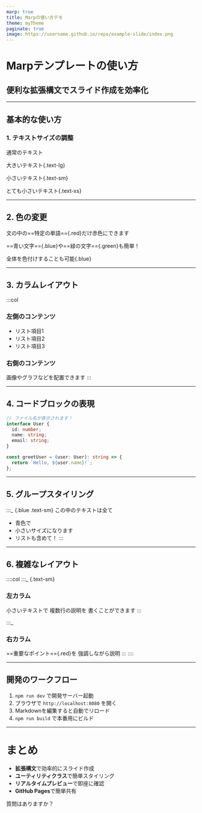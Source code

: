 ```yaml
---
marp: true
title: Marpの使い方デモ
theme: myTheme
paginate: true
image: https://username.github.io/repo/example-slide/index.png
---
```


# Marpテンプレートの使い方

## 便利な拡張構文でスライド作成を効率化

---

## 基本的な使い方

### 1. テキストサイズの調整

通常のテキスト

大きいテキスト{.text-lg}

小さいテキスト{.text-sm}

とても小さいテキスト{.text-xs}

---

## 2. 色の変更

文の中の==特定の単語=={.red}だけ赤色にできます

==青い文字=={.blue}や==緑の文字=={.green}も簡単！

全体を色付けすることも可能{.blue}

---

## 3. カラムレイアウト

:::col
### 左側のコンテンツ
- リスト項目1
- リスト項目2
- リスト項目3

### 右側のコンテンツ
画像やグラフなどを配置できます
:::

---

## 4. コードブロックの表現

```typescript {data-name=app.ts}
// ファイル名が表示されます！
interface User {
  id: number;
  name: string;
  email: string;
}

const greetUser = (user: User): string => {
  return `Hello, ${user.name}!`;
};
```

---

## 5. グループスタイリング

:::_ {.blue .text-sm}
この中のテキストは全て

- 青色で
- 小さいサイズになります
- リストも含めて！
:::

---

## 6. 複雑なレイアウト

::::col
:::_ {.text-sm}
### 左カラム
小さいテキストで
複数行の説明を
書くことができます
:::

:::_
### 右カラム
==重要なポイント=={.red}を
強調しながら説明
:::
::::

---

## 開発のワークフロー

1. `npm run dev` で開発サーバー起動
2. ブラウザで `http://localhost:8080` を開く
3. Markdownを編集すると自動でリロード
4. `npm run build` で本番用にビルド

---

# まとめ

- **拡張構文**で効率的にスライド作成
- **ユーティリティクラス**で簡単スタイリング
- **リアルタイムプレビュー**で即座に確認
- **GitHub Pages**で簡単共有

質問はありますか？